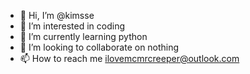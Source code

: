 - 👋 Hi, I’m @kimsse
- 👀 I’m interested in coding
- 🌱 I’m currently learning python
- 💞️ I’m looking to collaborate on nothing
- 📫 How to reach me 
ilovemcmrcreeper@outlook.com

<!---
kimsse/kimsse is a ✨ special ✨ repository because its `README.md` (this file) appears on your GitHub profile.
You can click the Preview link to take a look at your changes.
--->
